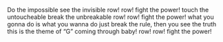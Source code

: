 Do the impossible see the invisible
row! row! fight the power!
touch the untoucheable break the unbreakable
row! row! fight the power!
what you gonna do is what you wanna do
just break the rule, then you see the truth
this is the theme of “G” coming through baby!
row! row!
fight the power!
